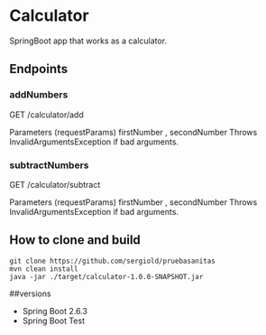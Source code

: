 # Calculator

SpringBoot app that works as a calculator.

## Endpoints
### addNumbers 
GET /calculator/add

Parameters (requestParams) firstNumber , secondNumber
Throws InvalidArgumentsException if bad arguments.

### subtractNumbers
GET /calculator/subtract

Parameters (requestParams) firstNumber , secondNumber
Throws InvalidArgumentsException if bad arguments.


## How to clone and build

```
git clone https://github.com/sergiold/pruebasanitas
mvn clean install
java -jar ./target/calculator-1.0.0-SNAPSHOT.jar
```

##versions
- Spring Boot 2.6.3
- Spring Boot Test


